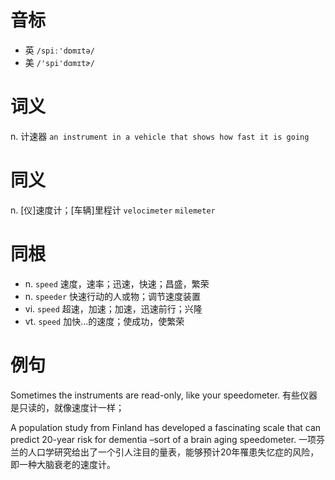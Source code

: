 # 音标

- 英 `/spiː'dɒmɪtə/`
- 美 `/'spi'dɑmɪtɚ/`

# 词义

n. 计速器
`an instrument in a vehicle that shows how fast it is going`

# 同义

n. [仪]速度计；[车辆]里程计
`velocimeter` `milemeter`

# 同根

- n. `speed` 速度，速率；迅速，快速；昌盛，繁荣
- n. `speeder` 快速行动的人或物；调节速度装置
- vi. `speed` 超速，加速；加速，迅速前行；兴隆
- vt. `speed` 加快…的速度；使成功，使繁荣

# 例句

Sometimes the instruments are read-only, like your speedometer. 
有些仪器是只读的，就像速度计一样；

A population study from Finland has developed a fascinating scale that can predict 20-year risk for dementia –sort of a brain aging speedometer.
一项芬兰的人口学研究给出了一个引人注目的量表，能够预计20年罹患失忆症的风险，即一种大脑衰老的速度计。


